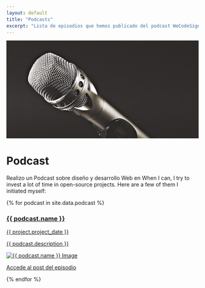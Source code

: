 ```yaml
---
layout: default
title: "Podcasts"
excerpt: "Lista de episodios que hemos publicado del podcast WeCodeSign Podcast"
---
```

<div class="header-section">
  <img src="/images/section-podcast.jpg" alt="Photography by Kai Oberhäuser" />
  <h1 class="header-section__h1">Podcast</h1>
</div>

Realizo un Podcast sobre diseño y desarrollo Web en When I can, I try to invest a lot of time in open-source projects. Here are a few of them I initiated myself:

{% for podcast in site.data.podcast %}
<article class="article  container">
  <a class="article__link" href="{{ podcast.podcast_web }}" target="_blank"> 
    <h3 class="article__h3">{{ podcast.name }}</h3>
    <time class="article__date">{{ project.project_date }}</time>
    <p class="article__excerpt">{{ podcast.description }}</p>
    <img class="portrait--small" src="{{ podcast.image_url }}" alt="{{ podcast.name }} Image"/>
  </a>
  <p class="article__url">
    <a href="{{ podcast.podcast_web }}" target="_blank">Accede al post del episodio</a>
  </p>
</article>
{% endfor %}
